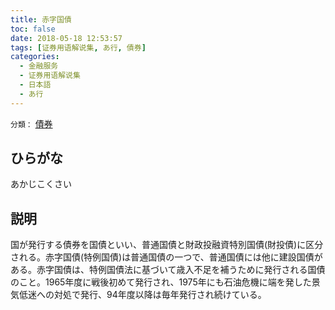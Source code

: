 ```yaml
---
title: 赤字国債
toc: false
date: 2018-05-18 12:53:57
tags: [证券用语解说集, あ行, 債券]
categories:
  - 金融服务
  - 证券用语解说集
  - 日本語
  - あ行
---
```


`分類：` [債券](/tags/債券/)

## ひらがな

あかじこくさい

## 説明

国が発行する債券を国債といい、普通国債と財政投融資特別国債(財投債)に区分される。赤字国債(特例国債)は普通国債の一つで、普通国債には他に建設国債がある。赤字国債は、特例国債法に基づいて歳入不足を補うために発行される国債のこと。1965年度に戦後初めて発行され、1975年にも石油危機に端を発した景気低迷への対処で発行、94年度以降は毎年発行され続けている。
